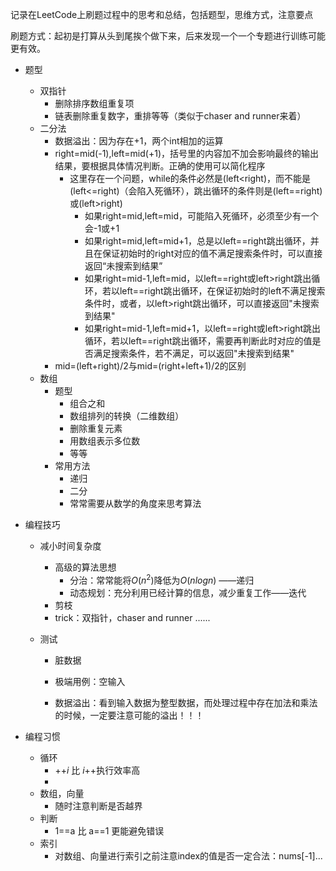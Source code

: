 记录在LeetCode上刷题过程中的思考和总结，包括题型，思维方式，注意要点

刷题方式：起初是打算从头到尾挨个做下来，后来发现一个一个专题进行训练可能更有效。

- 题型

  - 双指针
    - 删除排序数组重复项
    - 链表删除重复数字，重排等等（类似于chaser and runner来着）
  - 二分法
    - 数据溢出：因为存在+1，两个int相加的运算
    - right=mid(-1),left=mid(+1)，括号里的内容加不加会影响最终的输出结果，要根据具体情况判断。正确的使用可以简化程序
      - 这里存在一个问题，while的条件必然是(left<right)，而不能是(left<=right)（会陷入死循环），跳出循环的条件则是(left==right)或(left>right)
        - 如果right=mid,left=mid，可能陷入死循环，必须至少有一个会-1或+1
        - 如果right=mid,left=mid+1，总是以left==right跳出循环，并且在保证初始时的right对应的值不满足搜索条件时，可以直接返回“未搜索到结果”
        - 如果right=mid-1,left=mid，以left==right或left>right跳出循环，若以left==right跳出循环，在保证初始时的left不满足搜索条件时，或者，以left>right跳出循环，可以直接返回"未搜索到结果"
        - 如果right=mid-1,left=mid+1，以left==right或left>right跳出循环，若以left==right跳出循环，需要再判断此时对应的值是否满足搜索条件，若不满足，可以返回"未搜索到结果"
    - mid=(left+right)/2与mid=(right+left+1)/2的区别
  - 数组
    - 题型
      - 组合之和	
      - 数组排列的转换（二维数组）
      - 删除重复元素
      - 用数组表示多位数
      - 等等
    - 常用方法
      - 递归
      - 二分
      - 常常需要从数学的角度来思考算法

- 编程技巧

  - 减小时间复杂度

    - 高级的算法思想
      - 分治：常常能将$O(n^2)$降低为$O(nlogn)$ ——递归
      - 动态规划：充分利用已经计算的信息，减少重复工作——迭代
    - 剪枝
    - trick：双指针，chaser and runner   ......

  - 测试

    - 脏数据

    - 极端用例：空输入

    - 数据溢出：看到输入数据为整型数据，而处理过程中存在加法和乘法的时候，一定要注意可能的溢出！！！

      

- 编程习惯

  - 循环
    -  ++$i$ 比 $i$++执行效率高
    - 
  - 数组，向量
    - 随时注意判断是否越界
  - 判断
    -  1==a 比 a==1 更能避免错误
  - 索引
    - 对数组、向量进行索引之前注意index的值是否一定合法：nums[-1]...